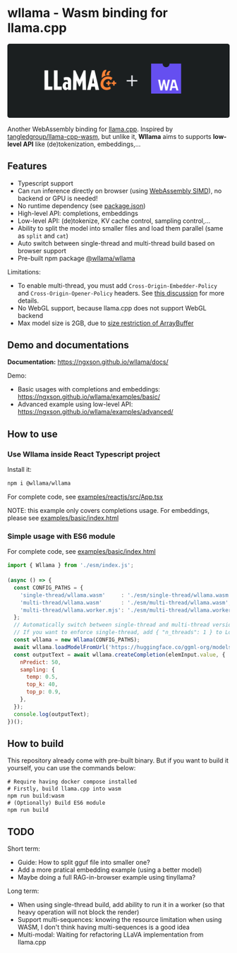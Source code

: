 # wllama - Wasm binding for llama.cpp

![](./README_banner.png)

Another WebAssembly binding for [llama.cpp](https://github.com/ggerganov/llama.cpp). Inspired by [tangledgroup/llama-cpp-wasm](https://github.com/tangledgroup/llama-cpp-wasm), but unlike it, **Wllama** aims to supports **low-level API** like (de)tokenization, embeddings,...

## Features

- Typescript support
- Can run inference directly on browser (using [WebAssembly SIMD](https://emscripten.org/docs/porting/simd.html)), no backend or GPU is needed!
- No runtime dependency (see [package.json](./package.json))
- High-level API: completions, embeddings
- Low-level API: (de)tokenize, KV cache control, sampling control,...
- Ability to split the model into smaller files and load them parallel (same as `split` and `cat`)
- Auto switch between single-thread and multi-thread build based on browser support
- Pre-built npm package [@wllama/wllama](https://www.npmjs.com/package/@wllama/wllama)

Limitations:
- To enable multi-thread, you must add `Cross-Origin-Embedder-Policy` and `Cross-Origin-Opener-Policy` headers. See [this discussion](https://github.com/ffmpegwasm/ffmpeg.wasm/issues/106#issuecomment-913450724) for more details.
- No WebGL support, because llama.cpp does not support WebGL backend
- Max model size is 2GB, due to [size restriction of ArrayBuffer](https://stackoverflow.com/questions/17823225/do-arraybuffers-have-a-maximum-length)

## Demo and documentations

**Documentation:** https://ngxson.github.io/wllama/docs/

Demo:
- Basic usages with completions and embeddings: https://ngxson.github.io/wllama/examples/basic/
- Advanced example using low-level API: https://ngxson.github.io/wllama/examples/advanced/

## How to use

### Use Wllama inside React Typescript project

Install it:

```bash
npm i @wllama/wllama
```

For complete code, see [examples/reactjs/src/App.tsx](./examples/reactjs/src/App.tsx)

NOTE: this example only covers completions usage. For embeddings, please see [examples/basic/index.html](./examples/basic/index.html)

### Simple usage with ES6 module

For complete code, see [examples/basic/index.html](./examples/basic/index.html)

```javascript
import { Wllama } from './esm/index.js';

(async () => {
  const CONFIG_PATHS = {
    'single-thread/wllama.wasm'     : './esm/single-thread/wllama.wasm',
    'multi-thread/wllama.wasm'      : './esm/multi-thread/wllama.wasm',
    'multi-thread/wllama.worker.mjs': './esm/multi-thread/wllama.worker.mjs',
  };
  // Automatically switch between single-thread and multi-thread version based on browser support
  // If you want to enforce single-thread, add { "n_threads": 1 } to LoadModelConfig
  const wllama = new Wllama(CONFIG_PATHS);
  await wllama.loadModelFromUrl('https://huggingface.co/ggml-org/models/resolve/main/tinyllamas/stories260K.gguf', {});
  const outputText = await wllama.createCompletion(elemInput.value, {
    nPredict: 50,
    sampling: {
      temp: 0.5,
      top_k: 40,
      top_p: 0.9,
    },
  });
  console.log(outputText);
})();
```

## How to build

This repository already come with pre-built binary. But if you want to build it yourself, you can use the commands below:

```shell
# Require having docker compose installed
# Firstly, build llama.cpp into wasm
npm run build:wasm
# (Optionally) Build ES6 module
npm run build
```

## TODO

Short term:
- Guide: How to split gguf file into smaller one?
- Add a more pratical embedding example (using a better model)
- Maybe doing a full RAG-in-browser example using tinyllama?

Long term:
- When using single-thread build, add ability to run it in a worker (so that heavy operation will not block the render)
- Support multi-sequences: knowing the resource limitation when using WASM, I don't think having multi-sequences is a good idea
- Multi-modal: Waiting for refactoring LLaVA implementation from llama.cpp
